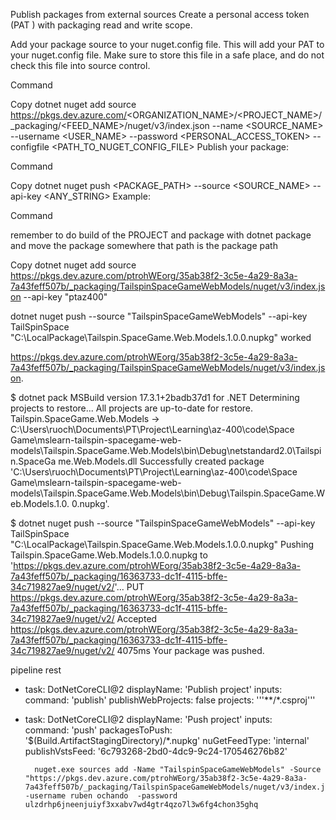 Publish packages from external sources
Create a personal access token (PAT  ) with packaging read and write scope.

Add your package source to your nuget.config file. This will add your PAT to your nuget.config file. Make sure to store this file in a safe place, and do not check this file into source control.

Command

Copy
dotnet nuget add source https://pkgs.dev.azure.com/<ORGANIZATION_NAME>/<PROJECT_NAME>/_packaging/<FEED_NAME>/nuget/v3/index.json --name <SOURCE_NAME> --username <USER_NAME> --password <PERSONAL_ACCESS_TOKEN> --configfile <PATH_TO_NUGET_CONFIG_FILE>
Publish your package:

Command

Copy
dotnet nuget push <PACKAGE_PATH> --source <SOURCE_NAME> --api-key <ANY_STRING>
Example:

Command

remember to do build of the PROJECT
and package with dotnet package
and move the package somewhere that path is the package path

Copy
dotnet nuget add source https://pkgs.dev.azure.com/ptrohWEorg/35ab38f2-3c5e-4a29-8a3a-7a43feff507b/_packaging/TailspinSpaceGameWebModels/nuget/v3/index.json --api-key "ptaz400"

dotnet nuget push --source "TailspinSpaceGameWebModels" --api-key TailSpinSpace "C:\LocalPackage\Tailspin.SpaceGame.Web.Models.1.0.0.nupkg" worked

https://pkgs.dev.azure.com/ptrohWEorg/35ab38f2-3c5e-4a29-8a3a-7a43feff507b/_packaging/TailspinSpaceGameWebModels/nuget/v3/index.json.


$ dotnet pack
MSBuild version 17.3.1+2badb37d1 for .NET
  Determining projects to restore...
  All projects are up-to-date for restore.
  Tailspin.SpaceGame.Web.Models -> C:\Users\ruoch\Documents\PT\Project\Learning\az-400\code\Space Game\mslearn-tailspin-spacegame-web-models\Tailspin.SpaceGame.Web.Models\bin\Debug\netstandard2.0\Tailspin.SpaceGa
  me.Web.Models.dll
  Successfully created package 'C:\Users\ruoch\Documents\PT\Project\Learning\az-400\code\Space Game\mslearn-tailspin-spacegame-web-models\Tailspin.SpaceGame.Web.Models\bin\Debug\Tailspin.SpaceGame.Web.Models.1.0.
  0.nupkg'.

  
$ dotnet nuget push --source "TailspinSpaceGameWebModels" --api-key TailSpinSpace "C:\LocalPackage\Tailspin.SpaceGame.Web.Models.1.0.0.nupkg"
Pushing Tailspin.SpaceGame.Web.Models.1.0.0.nupkg to 'https://pkgs.dev.azure.com/ptrohWEorg/35ab38f2-3c5e-4a29-8a3a-7a43feff507b/_packaging/16363733-dc1f-4115-bffe-34c719827ae9/nuget/v2/'...
  PUT https://pkgs.dev.azure.com/ptrohWEorg/35ab38f2-3c5e-4a29-8a3a-7a43feff507b/_packaging/16363733-dc1f-4115-bffe-34c719827ae9/nuget/v2/
  Accepted https://pkgs.dev.azure.com/ptrohWEorg/35ab38f2-3c5e-4a29-8a3a-7a43feff507b/_packaging/16363733-dc1f-4115-bffe-34c719827ae9/nuget/v2/ 4075ms
Your package was pushed.



pipeline rest
- task: DotNetCoreCLI@2
  displayName: 'Publish project'
  inputs:
      command: 'publish'
      publishWebProjects: false
      projects: '''**/*.csproj'''
- task: DotNetCoreCLI@2
  displayName: 'Push project'
  inputs:    
        command: 'push'
        packagesToPush: '$(Build.ArtifactStagingDirectory)/*.nupkg'
        nuGetFeedType: 'internal'
        publishVstsFeed: '6c793268-2bd0-4dc9-9c24-170546276b82'

        nuget.exe sources add -Name "TailspinSpaceGameWebModels" -Source "https://pkgs.dev.azure.com/ptrohWEorg/35ab38f2-3c5e-4a29-8a3a-7a43feff507b/_packaging/TailspinSpaceGameWebModels/nuget/v3/index.json" -username ruben ochando  -password ulzdrhp6jneenjuiyf3xxabv7wd4gtr4qzo7l3w6fg4chon35ghq